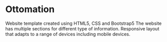 # Ottomation

Website template created using HTML5, CSS and Bootstrap5
The website has multiple sections for different type of information.
Responsive layout that adapts to a range of devices including mobile devices.
